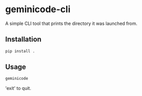 # geminicode-cli

A simple CLI tool that prints the directory it was launched from.

## Installation

```bash
pip install .
```

## Usage

```bash
geminicode
```

'exit' to quit.